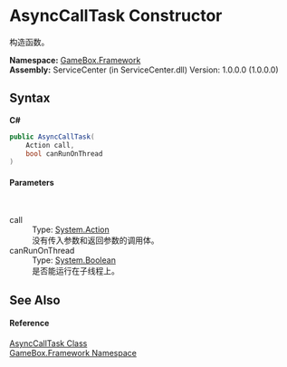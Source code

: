 # AsyncCallTask Constructor 
 

构造函数。

**Namespace:**&nbsp;<a href="a8957fe6-9cc0-3a6d-cd5c-a2a246efee1e">GameBox.Framework</a><br />**Assembly:**&nbsp;ServiceCenter (in ServiceCenter.dll) Version: 1.0.0.0 (1.0.0.0)

## Syntax

**C#**<br />
``` C#
public AsyncCallTask(
	Action call,
	bool canRunOnThread
)
```


#### Parameters
&nbsp;<dl><dt>call</dt><dd>Type: <a href="http://msdn2.microsoft.com/zh-cn/library/bb534741" target="_blank">System.Action</a><br />没有传入参数和返回参数的调用体。</dd><dt>canRunOnThread</dt><dd>Type: <a href="http://msdn2.microsoft.com/zh-cn/library/a28wyd50" target="_blank">System.Boolean</a><br />是否能运行在子线程上。</dd></dl>

## See Also


#### Reference
<a href="7b9e79b1-c4da-29bd-f2d7-0148df5230c7">AsyncCallTask Class</a><br /><a href="a8957fe6-9cc0-3a6d-cd5c-a2a246efee1e">GameBox.Framework Namespace</a><br />